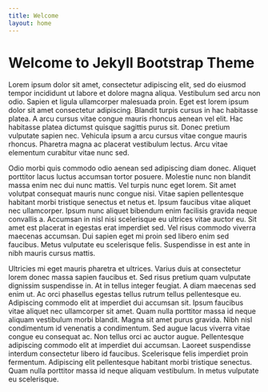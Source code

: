 ```yaml
---
title: Welcome
layout: home
---
```

# Welcome to Jekyll Bootstrap Theme
Lorem ipsum dolor sit amet, consectetur adipiscing elit, sed do eiusmod tempor incididunt ut labore et dolore magna aliqua. Vestibulum sed arcu non odio. Sapien et ligula ullamcorper malesuada proin. Eget est lorem ipsum dolor sit amet consectetur adipiscing. Blandit turpis cursus in hac habitasse platea. A arcu cursus vitae congue mauris rhoncus aenean vel elit. Hac habitasse platea dictumst quisque sagittis purus sit. Donec pretium vulputate sapien nec. Vehicula ipsum a arcu cursus vitae congue mauris rhoncus. Pharetra magna ac placerat vestibulum lectus. Arcu vitae elementum curabitur vitae nunc sed.

Odio morbi quis commodo odio aenean sed adipiscing diam donec. Aliquet porttitor lacus luctus accumsan tortor posuere. Molestie nunc non blandit massa enim nec dui nunc mattis. Vel turpis nunc eget lorem. Sit amet volutpat consequat mauris nunc congue nisi. Vitae sapien pellentesque habitant morbi tristique senectus et netus et. Ipsum faucibus vitae aliquet nec ullamcorper. Ipsum nunc aliquet bibendum enim facilisis gravida neque convallis a. Accumsan in nisl nisi scelerisque eu ultrices vitae auctor eu. Sit amet est placerat in egestas erat imperdiet sed. Vel risus commodo viverra maecenas accumsan. Dui sapien eget mi proin sed libero enim sed faucibus. Metus vulputate eu scelerisque felis. Suspendisse in est ante in nibh mauris cursus mattis.

Ultricies mi eget mauris pharetra et ultrices. Varius duis at consectetur lorem donec massa sapien faucibus et. Sed risus pretium quam vulputate dignissim suspendisse in. At in tellus integer feugiat. A diam maecenas sed enim ut. Ac orci phasellus egestas tellus rutrum tellus pellentesque eu. Adipiscing commodo elit at imperdiet dui accumsan sit. Ipsum faucibus vitae aliquet nec ullamcorper sit amet. Quam nulla porttitor massa id neque aliquam vestibulum morbi blandit. Magna sit amet purus gravida. Nibh nisl condimentum id venenatis a condimentum. Sed augue lacus viverra vitae congue eu consequat ac. Non tellus orci ac auctor augue. Pellentesque adipiscing commodo elit at imperdiet dui accumsan. Laoreet suspendisse interdum consectetur libero id faucibus. Scelerisque felis imperdiet proin fermentum. Adipiscing elit pellentesque habitant morbi tristique senectus. Quam nulla porttitor massa id neque aliquam vestibulum. In metus vulputate eu scelerisque.